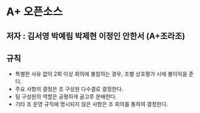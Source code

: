 # A+ 오픈소스 

## 저자 : 김서영 박예림 박제현 이정인 안한서 (A+조라조)

## 규칙

* 특별한 사유 없이 2회 이상 회의에 불참하는 경우, 조별 상호평가 시에 불이익을 준다.
* 주요 사항의 결정은 조 구성원 다수결로 결정한다.
* 팀 구성원의 역할은 공평하게 골고루 분배한다.
* 기타 조 운영 규칙에 명시되지 않은 사항은 조 회의를 통하여 결정한다.

